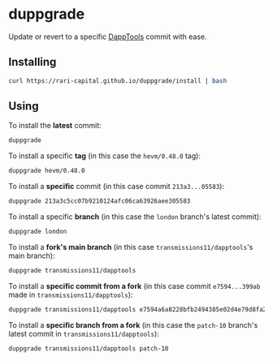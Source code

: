 # duppgrade

Update or revert to a specific [DappTools](https://github.com/dapphub/dapptools) commit with ease.

## Installing

```sh
curl https://rari-capital.github.io/duppgrade/install | bash
```

## Using

To install the **latest** commit:

```sh
duppgrade
```

To install a specific **tag** (in this case the `hevm/0.48.0` tag):

```sh
duppgrade hevm/0.48.0
```

To install a **specific** commit (in this case commit `213a3...05583`):

```sh
duppgrade 213a3c5cc07b9210124afc06ca63926aee305583
```

To install a specific **branch** (in this case the `london` branch's latest commit):

```sh
duppgrade london
```

To install a **fork's main branch** (in this case `transmissions11/dapptools`'s main branch):

```sh
duppgrade transmissions11/dapptools
```

To install a **specific commit from a fork** (in this case commit `e7594...399ab` made in `transmissions11/dapptools`):

```sh
duppgrade transmissions11/dapptools e7594a6a8228bfb2494385e02d4e79d8fa2399ab
```

To install a **specific branch from a fork**  (in this case the `patch-10` branch's latest commit in `transmissions11/dapptools`):

```sh
duppgrade transmissions11/dapptools patch-10
```
